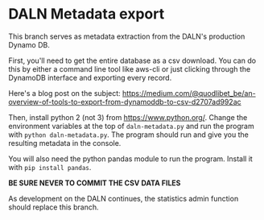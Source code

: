 # DALN Metadata export  

This branch serves as metadata extraction from the DALN's production Dynamo DB. 

First, you'll need to get the entire database as a csv download. You can do this by either a command line tool like aws-cli or just clicking 
through the DynamoDB interface and exporting every record.

Here's a blog post on the subject: https://medium.com/@quodlibet_be/an-overview-of-tools-to-export-from-dynamoddb-to-csv-d2707ad992ac

Then, install python 2 (not 3) from https://www.python.org/. Change the environment variables at the top of ```daln-metadata.py``` and run the program with ```python daln-metadata.py```. The program should run and give you the resulting metadata in the console.

You will also need the python pandas module to run the program. Install it with ```pip install pandas```.

****BE SURE NEVER TO COMMIT THE CSV DATA FILES****

As development on the DALN continues, the statistics admin function should replace this branch.